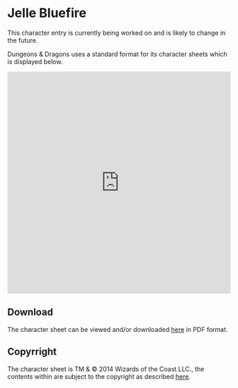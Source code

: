 # Jelle Bluefire
This character entry is currently being worked on and is likely to change in the future.

Dungeons & Dragons uses a standard format for its character sheets which is displayed below.

<iframe src="https://docs.google.com/viewer?url=https%3A%2F%2Fgithub.com%2Fjelle619%2Fjellezwie.rs%2Fraw%2Fmaster%2Fmkdocs%2Fcharacters%2Fdocs%2FDungeons%2520%2526%2520Dragons%2FJelle%2520Bluefire.pdf&embedded=true" style="width: 100%; height: 500px; border: 0;"></iframe>

## Download
The character sheet can be viewed and/or downloaded [here](https://github.com/jelle619/jellezwie.rs/raw/master/mkdocs/characters/docs/Dungeons%20%26%20Dragons/Jelle%20Bluefire.pdf) in PDF format.

## Copyrright
The character sheet is TM & © 2014 Wizards of the Coast LLC., the contents within are subject to the copyright as described [here](/characters/#copyright).
